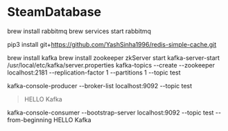 # SteamDatabase

brew install rabbitmq
brew services start rabbitmq



pip3 install git+https://github.com/YashSinha1996/redis-simple-cache.git

brew install kafka
brew install zookeeper
zkServer start
kafka-server-start /usr/local/etc/kafka/server.properties
kafka-topics --create --zookeeper localhost:2181 --replication-factor 1 --partitions 1 --topic test


kafka-console-producer --broker-list localhost:9092 --topic test
>HELLO Kafka

kafka-console-consumer --bootstrap-server localhost:9092 --topic test --from-beginning
HELLO Kafka

